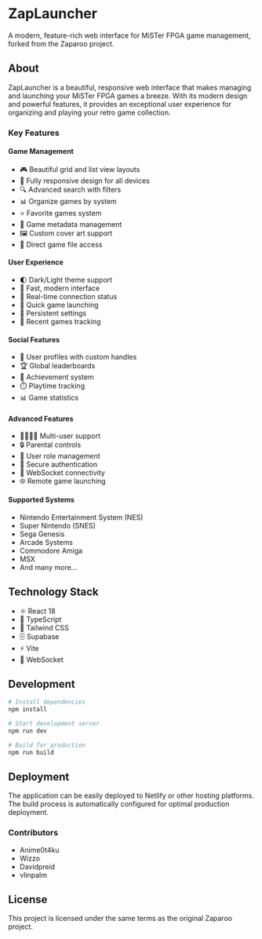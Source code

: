 # ZapLauncher

A modern, feature-rich web interface for MiSTer FPGA game management, forked from the Zaparoo project.

## About

ZapLauncher is a beautiful, responsive web interface that makes managing and launching your MiSTer FPGA games a breeze. With its modern design and powerful features, it provides an exceptional user experience for organizing and playing your retro game collection.

### Key Features

#### Game Management
- 🎮 Beautiful grid and list view layouts
- 📱 Fully responsive design for all devices
- 🔍 Advanced search with filters
- 📊 Organize games by system
- ⭐ Favorite games system
- 📝 Game metadata management
- 🖼️ Custom cover art support
- 📂 Direct game file access

#### User Experience
- 🌓 Dark/Light theme support
- 🚀 Fast, modern interface
- 🔄 Real-time connection status
- 🎯 Quick game launching
- 💾 Persistent settings
- 🏃 Recent games tracking

#### Social Features
- 👤 User profiles with custom handles
- 🏆 Global leaderboards
- 🎯 Achievement system
- ⏱️ Playtime tracking
- 📊 Game statistics

#### Advanced Features
- 👨‍👩‍👧‍👦 Multi-user support
- 🔒 Parental controls
- 👥 User role management
- 🔐 Secure authentication
- 🔄 WebSocket connectivity
- 🌐 Remote game launching

#### Supported Systems
- Nintendo Entertainment System (NES)
- Super Nintendo (SNES)
- Sega Genesis
- Arcade Systems
- Commodore Amiga
- MSX
- And many more...

## Technology Stack

- ⚛️ React 18
- 🔷 TypeScript
- 🎨 Tailwind CSS
- 🗄️ Supabase
- ⚡ Vite
- 🔌 WebSocket

## Development

```bash
# Install dependencies
npm install

# Start development server
npm run dev

# Build for production
npm run build
```

## Deployment

The application can be easily deployed to Netlify or other hosting platforms. The build process is automatically configured for optimal production deployment.

### Contributors
- Anime0t4ku
- Wizzo
- Davidpreid
- vlinpalm

## License

This project is licensed under the same terms as the original Zaparoo project.
